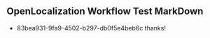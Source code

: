 ## OpenLocalization Workflow Test MarkDown

* 83bea931-9fa9-4502-b297-db0f5e4beb6c 
thanks!



<!--HONumber=Feb16_HO3-->
